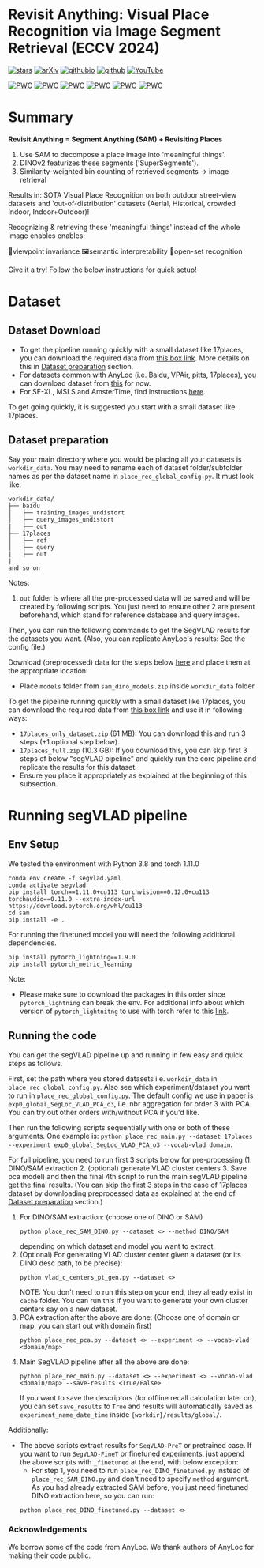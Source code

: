 # Revisit Anything: Visual Place Recognition via Image Segment Retrieval (ECCV 2024)
[![stars](https://img.shields.io/github/stars/AnyLoc/Revisit-Anything?style=social)](https://github.com/AnyLoc/Revisit-Anything/stargazers)
[![arXiv](https://img.shields.io/badge/arXiv-2409.18049-b31b1b.svg)](https://arxiv.org/abs/2409.18049)
[![githubio](https://img.shields.io/badge/-revisit_anything.github.io-blue?logo=Github&color=grey)](https://revisit-anything.github.io/)
[![github](https://img.shields.io/badge/GitHub-Anyloc%2FRevisitAnything-blue?logo=Github)](https://github.com/AnyLoc/revisit-anything)
[![YouTube](https://img.shields.io/badge/YouTube-FF0000?style=flat&logo=youtube&logoColor=white)](https://www.youtube.com/watch?v=zLXYdT4WVtQ)


[![PWC](https://img.shields.io/endpoint.svg?url=https://paperswithcode.com/badge/revisit-anything-visual-place-recognition-via/visual-place-recognition-on-17-places)](https://paperswithcode.com/sota/visual-place-recognition-on-17-places?p=revisit-anything-visual-place-recognition-via)
[![PWC](https://img.shields.io/endpoint.svg?url=https://paperswithcode.com/badge/revisit-anything-visual-place-recognition-via/visual-place-recognition-on-baidu-mall)](https://paperswithcode.com/sota/visual-place-recognition-on-baidu-mall?p=revisit-anything-visual-place-recognition-via)
[![PWC](https://img.shields.io/endpoint.svg?url=https://paperswithcode.com/badge/revisit-anything-visual-place-recognition-via/visual-place-recognition-on-inside-out)](https://paperswithcode.com/sota/visual-place-recognition-on-inside-out?p=revisit-anything-visual-place-recognition-via)
[![PWC](https://img.shields.io/endpoint.svg?url=https://paperswithcode.com/badge/revisit-anything-visual-place-recognition-via/visual-place-recognition-on-vp-air-1)](https://paperswithcode.com/sota/visual-place-recognition-on-vp-air-1?p=revisit-anything-visual-place-recognition-via)
[![PWC](https://img.shields.io/endpoint.svg?url=https://paperswithcode.com/badge/revisit-anything-visual-place-recognition-via/visual-place-recognition-on-amstertime)](https://paperswithcode.com/sota/visual-place-recognition-on-amstertime?p=revisit-anything-visual-place-recognition-via)
[![PWC](https://img.shields.io/endpoint.svg?url=https://paperswithcode.com/badge/revisit-anything-visual-place-recognition-via/visual-place-recognition-on-pittsburgh-30k)](https://paperswithcode.com/sota/visual-place-recognition-on-pittsburgh-30k?p=revisit-anything-visual-place-recognition-via)

# Summary

**Revisit Anything = Segment Anything (SAM) + Revisiting Places**
1. Use SAM to decompose a place image into 'meaningful things'.
2. DINOv2 featurizes these segments ('SuperSegments').
3. Similarity-weighted bin counting of retrieved segments -> image retrieval

Results in: SOTA Visual Place Recognition on both outdoor street-view datasets and 'out-of-distribution' datasets (Aerial, Historical, crowded Indoor, Indoor+Outdoor)!

Recognizing & retrieving these 'meaningful things' instead of the whole image enables enables: 

🧭viewpoint invariance
🖼️semantic interpretability
🔮open-set recognition

Give it a try! Follow the below instructions for quick setup!

# Dataset
## Dataset Download
- To get the pipeline running quickly with a small dataset like 17places, you can download the required data from [this box link](https://universityofadelaide.box.com/s/199q2lpvy3psm5qgfagvh25r9c51ey6b). More details on this in [Dataset preparation](https://github.com/AnyLoc/Revisit-Anything/tree/main?tab=readme-ov-file#dataset-preparation) section.
- For datasets common with AnyLoc (i.e. Baidu, VPAir, pitts, 17places), you can download dataset from [this](https://github.com/AnyLoc/AnyLoc/issues/34#issuecomment-2162492086) for now.
- For SF-XL, MSLS and AmsterTime, find instructions [here](https://saishubodh.notion.site/SF-XL-and-MSLS-download-dataset-10e874ed2adf80e98e7dd32911152562?pvs=4). 

To get going quickly, it is suggested you start with a small dataset like 17places.


## Dataset preparation
Say your main directory where you would be placing all your datasets is `workdir_data`. You may need to rename each of dataset folder/subfolder names as per the dataset name in `place_rec_global_config.py`. It must look like:   


```
workdir_data/
├── baidu 
│   ├── training_images_undistort
│   ├── query_images_undistort
|   ├── out 
├── 17places 
│   ├── ref
│   ├── query 
|   ├── out 
|
and so on
```

Notes:
1. `out` folder is where all the pre-processed data will be saved and will be created by following scripts. You just need to ensure other 2 are present beforehand, which stand for reference database and query images.


Then, you can run the following commands to get the SegVLAD results for the datasets you want. (Also, you can replicate AnyLoc's results: See the config file.)

Download (preprocessed) data for the steps below [here](https://universityofadelaide.box.com/s/199q2lpvy3psm5qgfagvh25r9c51ey6b) and place them at the appropriate location:
- Place `models` folder from `sam_dino_models.zip` inside `workdir_data` folder

To get the pipeline running quickly with a small dataset like 17places, you can download the required data from [this box link](https://universityofadelaide.box.com/s/199q2lpvy3psm5qgfagvh25r9c51ey6b) and use it in following ways:
- `17places_only_dataset.zip` (61 MB): You can download this and run 3 steps (+1 optional step below).
- `17places_full.zip` (10.3 GB): If you download this, you can skip first 3 steps of below "segVLAD pipeline" and quickly run the core pipeline and replicate the results for this dataset.
- Ensure you place it appropriately as explained at the beginning of this subsection.


# Running segVLAD pipeline 
## Env Setup
We tested the environment with Python 3.8 and torch 1.11.0
```
conda env create -f segvlad.yaml
conda activate segvlad
pip install torch==1.11.0+cu113 torchvision==0.12.0+cu113 torchaudio==0.11.0 --extra-index-url https://download.pytorch.org/whl/cu113
cd sam
pip install -e .
```
For running the finetuned model you will need the following additional dependencies.
```
pip install pytorch_lightning==1.9.0
pip install pytorch_metric_learning
```
Note:
- Please make sure to download the packages in this order since `pytorch_lightning` can break the env. For additional info about which version of `pytorch_lightnitng` to use with torch refer to this [link](https://lightning.ai/docs/pytorch/latest/versioning.html#pytorch-support).

## Running the code
You can get the segVLAD pipeline up and running in few easy and quick steps as follows.

First, set the path where you stored datasets i.e. `workdir_data` in `place_rec_global_config.py`. Also see which experiment/dataset you want to run in `place_rec_global_config.py`. The default config we use in paper is `exp0_global_SegLoc_VLAD_PCA_o3`, i.e. nbr aggregation for order 3 with PCA. You can try out other orders with/without PCA if you'd like.

Then run the following scripts sequentially with one or both of these arguments. One example is: `python place_rec_main.py --dataset 17places --experiment exp0_global_SegLoc_VLAD_PCA_o3 --vocab-vlad domain`.

For full pipeline, you need to run first 3 scripts below for pre-processing (1. DINO/SAM extraction  2. (optional) generate VLAD cluster centers 3. Save pca model) and then the final 4th script to run the main segVLAD pipeline get the final results. (You can skip the first 3 steps in the case of 17places dataset by downloading preprocessed data as explained at the end of [Dataset preparation](https://github.com/AnyLoc/Revisit-Anything/tree/main?tab=readme-ov-file#dataset-preparation) section.)


1. For DINO/SAM extraction: (choose one of DINO or SAM)     
    ```
    python place_rec_SAM_DINO.py --dataset <> --method DINO/SAM
    ```    
    depending on which dataset and model you want to extract. 
2. (Optional) For generating VLAD cluster center given a dataset (or its DINO desc path, to be precise):   
    ```
    python vlad_c_centers_pt_gen.py --dataset <>
    ```
    NOTE: You don't need to run this step on your end, they already exist in `cache` folder. You can run this if you want to generate your own cluster centers say on a new dataset.  
3. PCA extraction after the above are done: (Choose one of domain or map, you can start out with domain first)
    ```
    python place_rec_pca.py --dataset <> --experiment <> --vocab-vlad <domain/map>
    ```
4. Main SegVLAD pipeline after all the above are done:
    ```
    python place_rec_main.py --dataset <> --experiment <> --vocab-vlad <domain/map> --save-results <True/False>
    ```
    If you want to save the descriptors (for offline recall calculation later on), you can set `save_results` to `True` and results will automatically saved as `experiment_name_date_time` inside `{workdir}/results/global/`.

Additionally:
- The above scripts extract results for `SegVLAD-PreT` or pretrained case. If you want to run `SegVLAD-FineT` or finetuned experiments, just append the above scripts with `_finetuned` at the end, with below exception:
    - For step 1, you need to run `place_rec_DINO_finetuned.py` instead of `place_rec_SAM_DINO.py` and don't need to specify `method` argument. As you had already extracted SAM before, you just need finetuned DINO extraction here, so you can run:
    ```
    python place_rec_DINO_finetuned.py --dataset <>
    ```




### Acknowledgements
We borrow some of the code from AnyLoc. We thank authors of AnyLoc for making their code public. 
